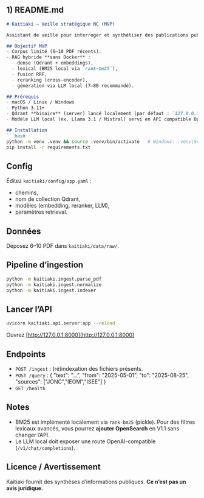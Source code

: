 ## 1) README.md

````markdown
# Kaitiaki — Veille stratégique NC (MVP)

Assistant de veille pour interroger et synthétiser des publications publiques (JONC, IEOM, ISEE, délibérations).

## Objectif MVP
- Corpus limité (6–10 PDF récents).
- RAG hybride **sans Docker** : 
  - dense (Qdrant + embeddings),
  - lexical (BM25 local via `rank-bm25`),
  - fusion RRF,
  - reranking (cross-encoder),
  - génération via LLM local (7–8B recommandé).

## Prérequis
- macOS / Linux / Windows
- Python 3.11+
- Qdrant **binaire** (server) lancé localement (par défaut : `127.0.0.1:6333`)
- Modèle LLM local (ex. Llama 3.1 / Mistral) servi en API compatible OpenAI (ex. `vLLM`) **ou** `llama.cpp` + petit wrapper HTTP.

## Installation
```bash
python -m venv .venv && source .venv/bin/activate   # Windows: .venv\Scripts\activate
pip install -r requirements.txt
````

## Config

Éditez `kaitiaki/config/app.yaml` :

* chemins,
* nom de collection Qdrant,
* modèles (embedding, reranker, LLM),
* paramètres retrieval.

## Données

Déposez 6–10 PDF dans `kaitiaki/data/raw/`.

## Pipeline d’ingestion

```bash
python -m kaitiaki.ingest.parse_pdf
python -m kaitiaki.ingest.normalize
python -m kaitiaki.ingest.indexer
```

## Lancer l’API

```bash
uvicorn kaitiaki.api.server:app --reload
```

Ouvrez [http://127.0.0.1:8000](http://127.0.0.1:8000)

## Endpoints

* `POST /ingest` : (ré)indexation des fichiers présents.
* `POST /query` : { "text": "...", "from": "2025-05-01", "to": "2025-08-25", "sources": \["JONC","IEOM","ISEE"] }
* `GET /health`

## Notes

* BM25 est implémenté localement via `rank-bm25` (pickle). Pour des filtres lexicaux avancés, vous pourrez **ajouter OpenSearch** en V1.1 sans changer l’API.
* Le LLM local doit exposer une route OpenAI-compatible (`/v1/chat/completions`).

## Licence / Avertissement

Kaitiaki fournit des synthèses d’informations publiques. **Ce n’est pas un avis juridique.**

````

